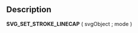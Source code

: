 ﻿<!-- SVG_SET_STROKE_LINECAP ( objectID ; linecap ) -> objectID (Text) -> linecap (Text)-->## Description **SVG\_SET\_STROKE\_LINECAP** ( svgObject ; mode )